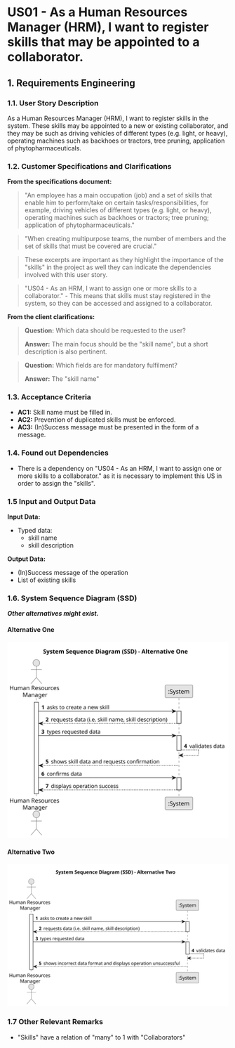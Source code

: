 # US01 - As a Human Resources Manager (HRM), I want to register skills that may be appointed to a collaborator. 


## 1. Requirements Engineering

### 1.1. User Story Description

As a Human Resources Manager (HRM), I want to register skills in the system. These skills may be appointed to a new or existing collaborator, and they may be such as driving vehicles of different types (e.g. light, or heavy), operating machines such as backhoes or tractors, tree pruning, application of phytopharmaceuticals.

### 1.2. Customer Specifications and Clarifications 

**From the specifications document:**

>	"An employee has a main occupation (job) and a set of skills that enable him to perform/take on certain tasks/responsibilities, for example, driving vehicles of different types (e.g. light, or heavy), operating machines such as backhoes or tractors; tree pruning; application of phytopharmaceuticals."

>	"When creating multipurpose teams, the number of members and the set of skills that must be covered are crucial."

>   These excerpts are important as they highlight the importance of the "skills" in the project as well they can indicate the dependencies involved with this user story.

>   "US04 - As an HRM, I want to assign one or more skills to a collaborator." - This means that skills must stay registered in the system, so they can be accessed and assigned to a collaborator.

**From the client clarifications:**

> **Question:** Which data should be requested to the user?
>
> **Answer:** The main focus should be the "skill name", but a short description is also pertinent.

> **Question:** Which fields are for mandatory fulfilment?
>
> **Answer:** The "skill name"

### 1.3. Acceptance Criteria

* **AC1:** Skill name must be filled in.
* **AC2:** Prevention of duplicated skills must be enforced.
* **AC3:** (In)Success message must be presented in the form of a message.

### 1.4. Found out Dependencies

* There is a dependency on "US04 - As an HRM, I want to assign one or more skills to a collaborator." as it is necessary to implement this US in order to assign the "skills".

### 1.5 Input and Output Data

**Input Data:**

* Typed data:
    * skill name
    * skill description

**Output Data:**

* (In)Success message of the operation
* List of existing skills

### 1.6. System Sequence Diagram (SSD)

**_Other alternatives might exist._**

#### Alternative One

![System Sequence Diagram - Alternative One](svg/us01-system-sequence-diagram-alternative-one.svg)

#### Alternative Two

![System Sequence Diagram - Alternative Two](svg/us01-system-sequence-diagram-alternative-two.svg)

### 1.7 Other Relevant Remarks

* "Skills" have a relation of "many" to 1 with "Collaborators"